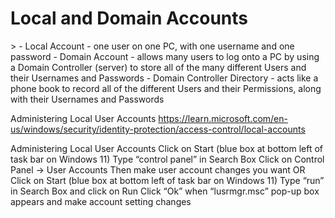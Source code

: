 <h1>Local and Domain Accounts</h1>>
<This repo outlines key elements of Windows Local and Domain Accounts.<br />
	- Local Account - one user on one PC, with one username and one password
	- Domain Account - allows many users to log onto a PC by using a Domain Controller (server) to store all of the many different Users and their Usernames and Passwords
	- Domain Controller Directory - acts like a phone book to record all of the different Users and their Permissions, along with their Usernames and Passwords

Administering Local User Accounts	https://learn.microsoft.com/en-us/windows/security/identity-protection/access-control/local-accounts

Administering Local User Accounts
	Click on Start (blue box at bottom left of task bar on Windows 11)
		Type “control panel” in Search Box
		Click on Control Panel -> User Accounts 
		Then make user account changes you want
    OR
	Click on Start (blue box at bottom left of task bar on Windows 11) 
	Type “run” in Search Box and click on Run
	Click “Ok” when “lusrmgr.msc” pop-up box appears and make account setting changes
